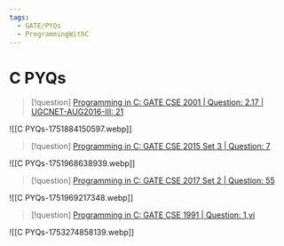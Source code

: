 ```yaml
---
tags:
  - GATE/PYQs
  - ProgrammingWithC
---
```

# C PYQs



> [!question] 
> [Programming in C: GATE CSE 2001 \| Question: 2.17 \| UGCNET-AUG2016-III: 21](https://gateoverflow.in/735/gate-cse-2001-question-2-17-ugcnet-aug2016-iii-21)

![[C PYQs-1751884150597.webp]]



> [!question] 
> [Programming in C: GATE CSE 2015 Set 3 \| Question: 7](https://gateoverflow.in/8401/gate-cse-2015-set-3-question-7)


![[C PYQs-1751968638939.webp]]



> [!question] 
> [Programming in C: GATE CSE 2017 Set 2 \| Question: 55](https://gateoverflow.in/118335/gate-cse-2017-set-2-question-55)

![[C PYQs-1751969217348.webp]]



> [!question] 
> [Programming in C: GATE CSE 1991 \| Question: 1,vi](https://gateoverflow.in/504/gate-cse-1991-question-1-vi)

![[C PYQs-1753274858139.webp]]
